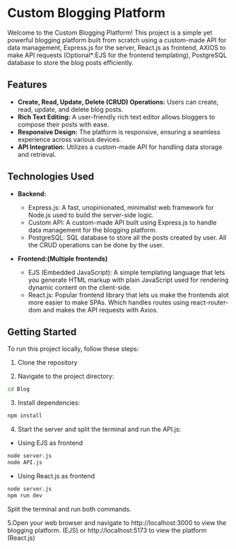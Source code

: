 # Custom Blogging Platform

Welcome to the Custom Blogging Platform! This project is a simple yet powerful blogging platform built from scratch using a custom-made API for data management, Express.js for the server, React.js as frontend, AXIOS to make API requests (Optional*:EJS for the frontend templating), PostgreSQL database to store the blog posts efficiently.

## Features

- **Create, Read, Update, Delete (CRUD) Operations:** Users can create, read, update, and delete blog posts.
- **Rich Text Editing:** A user-friendly rich text editor allows bloggers to compose their posts with ease.
- **Responsive Design:** The platform is responsive, ensuring a seamless experience across various devices.
- **API Integration:** Utilizes a custom-made API for handling data storage and retrieval.

## Technologies Used

- **Backend:**
  - Express.js: A fast, unopinionated, minimalist web framework for Node.js used to build the server-side logic.
  - Custom API: A custom-made API built using Express.js to handle data management for the blogging platform.
  - PostgreSQL: SQL database to store all the posts created by user. All the CRUD operations can be done by the user.

- **Frontend:(Multiple frontends)**
  - EJS (Embedded JavaScript): A simple templating language that lets you generate HTML markup with plain JavaScript used for rendering dynamic content on the client-side.
  - React.js: Popular frontend library that lets us make the frontends alot more easier to make SPAs. Which handles routes using react-router-dom and makes the API requests with Axios.


## Getting Started

To run this project locally, follow these steps:

1. Clone the repository

2. Navigate to the project directory:

```bash
cd Blog
```

3. Install dependencies:

```bash
npm install
```

4. Start the server and split the terminal and run the API.js:
  - Using EJS as frontend

```bash
node server.js
node API.js
```
  - Using React.js as frontend
```bash
node server.js
npm run dev
```
Split the terminal and run both commands.

5.Open your web browser and navigate to http://localhost:3000 to view the blogging platform. (EJS) or http://localhost:5173 to view the platform (React.js)
